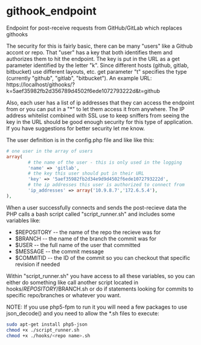 githook_endpoint
================

Endpoint for post-receive requests from GitHub/GitLab which replaces githooks

The security for this is fairly basic, there can be many "users" like a Github accont or repo.
That "user" has a key that both identifies them and authorizes them to hit the endpoint.
The key is put in the URL as a get parameter identified by the letter "k". Since different hosts (github, gitlab, bitbucket) use different layouts, etc. get parameter "t" specifies the type (currently "github", "gitlab", "bitbucket").
An example URL:
https://localhost/githooks/?k=5aef35982fb2d356789d4502f6ede1072793222d&t=github

Also, each user has a list of ip addresses that they can access the endpoint from or you can put in a "*" to let them access it from anywhere.
The IP address whitelist combined with SSL use to keep sniffers from seeing the key in the URL should be good enough security for this type of application.  If you have suggestions for better security let me know.

The user definition is in the config.php file and like like this:
```php
# one user in the array of users
array(
        # the name of the user - this is only used in the logging
        'name' => 'gitlab', 
        # the key this user should put in their URL
        'key' => '5aef35982fb2d34e9d9d4502f6ede1072793222d', 
        # the ip addresses this user is authorized to connect from
        'ip_addresses' => array('10.9.8.7','172.6.5.4'), 
),
```

When a user successfully connects and sends the post-recieve data the PHP calls a bash script called "script_runner.sh" and includes some variables like:
* $REPOSITORY -- the name of the repo the recieve was for
* $BRANCH -- the name of the branch the commit was for
* $USER -- the full name of the user that committed
* $MESSAGE -- the commit message
* $COMMITID -- the ID of the commit so you can checkout that specific revision if needed

Within "script_runner.sh" you have access to all these variables, so you can either do something like call another script located in hooks/$REPOSITORY/$BRANCH.sh or do if statements looking for commits to specific repo/branches or whatever you want.

NOTE: If you use php5-fpm to run it you will need a few packages to use json_decode() and you need to allow the *.sh files to execute:
```bash
sudo apt-get install php5-json
chmod +x ./script_runner.sh
chmod +x ./hooks/<repo name>.sh
```
